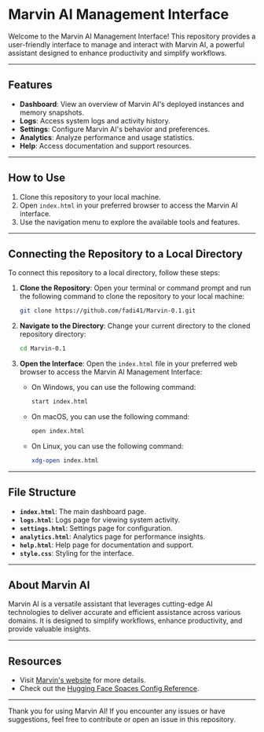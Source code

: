 
# Marvin AI Management Interface

Welcome to the Marvin AI Management Interface! This repository provides a user-friendly interface to manage and interact with Marvin AI, a powerful assistant designed to enhance productivity and simplify workflows.

---

## Features

- **Dashboard**: View an overview of Marvin AI's deployed instances and memory snapshots.
- **Logs**: Access system logs and activity history.
- **Settings**: Configure Marvin AI's behavior and preferences.
- **Analytics**: Analyze performance and usage statistics.
- **Help**: Access documentation and support resources.

---

## How to Use

1. Clone this repository to your local machine.
2. Open `index.html` in your preferred browser to access the Marvin AI interface.
3. Use the navigation menu to explore the available tools and features.

---

## Connecting the Repository to a Local Directory

To connect this repository to a local directory, follow these steps:

1. **Clone the Repository**: Open your terminal or command prompt and run the following command to clone the repository to your local machine:
   ```sh
   git clone https://github.com/fadi41/Marvin-0.1.git
   ```

2. **Navigate to the Directory**: Change your current directory to the cloned repository directory:
   ```sh
   cd Marvin-0.1
   ```

3. **Open the Interface**: Open the `index.html` file in your preferred web browser to access the Marvin AI Management Interface:
   - On Windows, you can use the following command:
     ```sh
     start index.html
     ```
   - On macOS, you can use the following command:
     ```sh
     open index.html
     ```
   - On Linux, you can use the following command:
     ```sh
     xdg-open index.html
     ```

---

## File Structure

- **`index.html`**: The main dashboard page.
- **`logs.html`**: Logs page for viewing system activity.
- **`settings.html`**: Settings page for configuration.
- **`analytics.html`**: Analytics page for performance insights.
- **`help.html`**: Help page for documentation and support.
- **`style.css`**: Styling for the interface.

---

## About Marvin AI

Marvin AI is a versatile assistant that leverages cutting-edge AI technologies to deliver accurate and efficient assistance across various domains. It is designed to simplify workflows, enhance productivity, and provide valuable insights.

---

## Resources

- Visit [Marvin's website](https://marvin-ai.com) for more details.
- Check out the [Hugging Face Spaces Config Reference](https://huggingface.co/docs/hub/spaces-config-reference).

---

Thank you for using Marvin AI! If you encounter any issues or have suggestions, feel free to contribute or open an issue in this repository.
